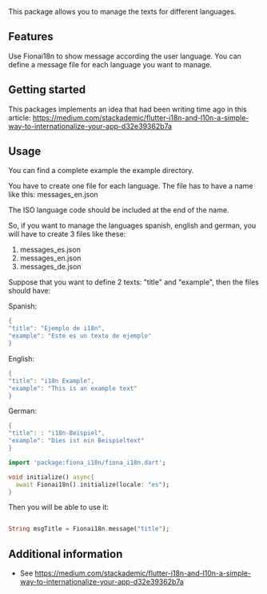 This package allows you to manage the texts for different languages.


## Features

Use Fionai18n to show message according the user language.
You can define a message file for each language you want to manage.

## Getting started

This packages implements an idea that had been writing time ago in this article:
https://medium.com/stackademic/flutter-i18n-and-l10n-a-simple-way-to-internationalize-your-app-d32e39362b7a


## Usage

You can find a complete example the example directory.

You have to create one file for each language. 
The file has to have a name like this: messages_en.json 

The ISO language code should be included at the end of the name.

So, if you want to manage the languages spanish, english and german, you will have
to create 3 files like these:

1. messages_es.json
2. messages_en.json
3. messages_de.json

Suppose that you want to define 2 texts: "title" and "example", then the files should have:

Spanish:
```dart
{
"title": "Ejemplo de i18n",
"example": "Este es un texto de ejemplo"
}
```
English:
```dart
{
"title": "i18n Example",
"example": "This is an example text"
}
```

German:
```dart
{
"title": : "i18n-Beispiel",
"example": "Dies ist ein Beispieltext"
}
```

```dart
import 'package:fiona_i18n/fiona_i18n.dart';

void initialize() async{
  await Fionai18n().initialize(locale: "es");  
}

```
Then you will be able to use it:


```dart

String msgTitle = Fionai18n.message("title");

```


## Additional information

* See https://medium.com/stackademic/flutter-i18n-and-l10n-a-simple-way-to-internationalize-your-app-d32e39362b7a
